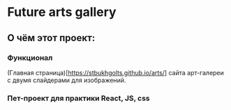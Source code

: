 # Future arts gallery
## О чём этот проект:
### Функционал
(Главная страница)[https://stbukhgolts.github.io/arts/] сайта арт-галереи с двумя слайдерами для изображений.

### Пет-проект для практики React, JS, css